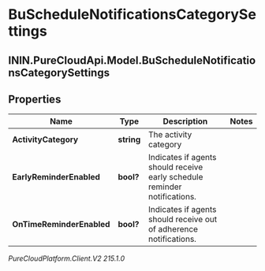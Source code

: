# BuScheduleNotificationsCategorySettings

## ININ.PureCloudApi.Model.BuScheduleNotificationsCategorySettings

## Properties

|Name | Type | Description | Notes|
|------------ | ------------- | ------------- | -------------|
| **ActivityCategory** | **string** | The activity category | |
| **EarlyReminderEnabled** | **bool?** | Indicates if agents should receive early schedule reminder notifications. | |
| **OnTimeReminderEnabled** | **bool?** | Indicates if agents should receive out of adherence notifications. | |



_PureCloudPlatform.Client.V2 215.1.0_
